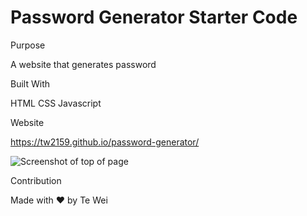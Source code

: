 # Password Generator Starter Code

Purpose

A website that generates password

Built With
 
   HTML
   CSS
   Javascript

Website

https://tw2159.github.io/password-generator/

![Screenshot of top of page](./password-generator/Develop/page-screenshot.jpg)

Contribution

Made with ❤️ by Te Wei
